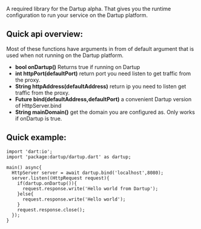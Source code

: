 A required library for the Dartup alpha. That gives you the runtime configuration to run your service on the Dartup platform.

Quick api overview:
-------------------
Most of these functions have arguments in from of default argument that is used when not running on the Dartup platform.

 - **bool onDartup()** Returns true if running on Dartup
 - **int httpPort(defaultPort)** return port you need listen to get traffic from the proxy.
 - **String httpAddress(defaultAddress)** return ip you need to listen get traffic from the proxy.
 - **Future<HttpServer> bind(defaultAddress,defaultPort)** a convenient Dartup version of HttpServer.bind
 - **String mainDomain()** get the domain you are configured as. Only works if onDartup is true.
 
Quick example:
--------------

    import 'dart:io';
    import 'package:dartup/dartup.dart' as dartup;
    
    main() async{
      HttpServer server = await dartup.bind('localhost',8080);
      server.listen((HttpRequest request){
        if(dartup.onDartup()){
          request.response.write('Hello world from Dartup');
        }else{
          request.response.write('Hello world');
        }
        request.response.close();
      });
    }